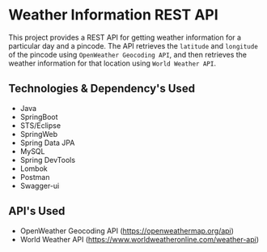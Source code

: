 # Weather Information REST API
This project provides a REST API for getting weather information for a particular day and a pincode. The API retrieves the `latitude` and `longitude` of the pincode using `OpenWeather Geocoding API`, and then retrieves the weather information for that location using `World Weather API`.

## Technologies & Dependency's Used

- Java
- SpringBoot
- STS/Eclipse
- SpringWeb
- Spring Data JPA
- MySQL
- Spring DevTools
- Lombok
- Postman
- Swagger-ui

## API's Used

- OpenWeather Geocoding API (https://openweathermap.org/api)
- World Weather API (https://www.worldweatheronline.com/weather-api)
